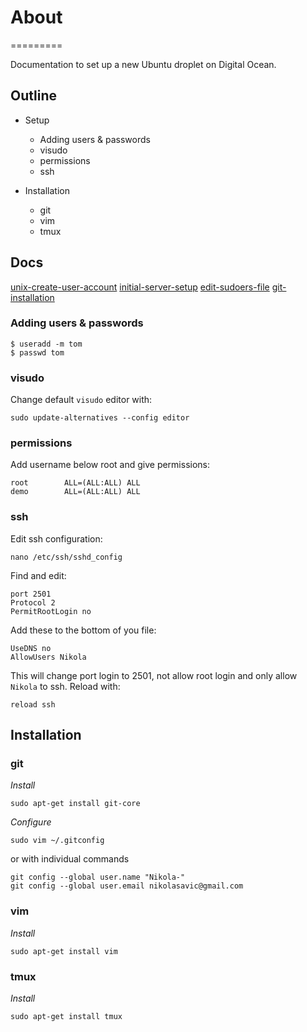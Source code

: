  # About
=========

Documentation to set up a new Ubuntu droplet on Digital Ocean.

## Outline
 - Setup
   * Adding users & passwords
   * visudo
   * permissions
   * ssh

 - Installation
   * git
   * vim
   * tmux

## Docs
[unix-create-user-account](http://www.cyberciti.biz/faq/unix-create-user-account/)
[initial-server-setup](https://www.digitalocean.com/community/tutorials/initial-server-setup-with-ubuntu-12-04)
[edit-sudoers-file](https://www.digitalocean.com/community/tutorials/how-to-edit-the-sudoers-file-on-ubuntu-and-centos)
[git-installation](https://www.digitalocean.com/community/tutorials/how-to-install-git-on-ubuntu-12-04)

### Adding users & passwords

    $ useradd -m tom
    $ passwd tom

### visudo
Change default `visudo` editor with:

    sudo update-alternatives --config editor

### permissions
Add username below root and give permissions:

    root        ALL=(ALL:ALL) ALL
    demo        ALL=(ALL:ALL) ALL

### ssh
Edit ssh configuration:

    nano /etc/ssh/sshd_config

Find and edit:

    port 2501
    Protocol 2
    PermitRootLogin no

Add these to the bottom of you file:

    UseDNS no
    AllowUsers Nikola

This will change port login to 2501, not allow root login and only allow `Nikola` to ssh.
Reload with:

    reload ssh

## Installation
### git
*Install*

    sudo apt-get install git-core

*Configure*

    sudo vim ~/.gitconfig

or with individual commands

    git config --global user.name "Nikola-"
    git config --global user.email nikolasavic@gmail.com

### vim
*Install*

    sudo apt-get install vim

### tmux
*Install*

    sudo apt-get install tmux
